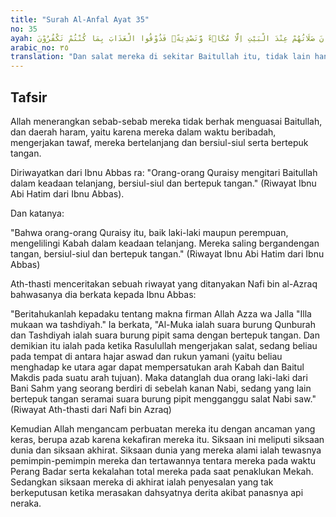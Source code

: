 ```yaml
---
title: "Surah Al-Anfal Ayat 35"
no: 35
ayah: وَمَا كَانَ صَلَاتُهُمْ عِنْدَ الْبَيْتِ اِلَّا مُكَاۤءً وَّتَصْدِيَةًۗ فَذُوْقُوا الْعَذَابَ بِمَا كُنْتُمْ تَكْفُرُوْنَ
arabic_no: ٣٥
translation: "Dan salat mereka di sekitar Baitullah itu, tidak lain hanyalah siulan dan tepuk tangan. Maka rasakanlah azab disebabkan kekafiranmu itu."
---
```


## Tafsir

Allah menerangkan sebab-sebab mereka tidak berhak menguasai Baitullah, dan daerah haram, yaitu karena mereka dalam waktu beribadah, mengerjakan tawaf, mereka bertelanjang dan bersiul-siul serta bertepuk tangan.

Diriwayatkan dari Ibnu Abbas ra: "Orang-orang Quraisy mengitari Baitullah dalam keadaan telanjang, bersiul-siul dan bertepuk tangan." (Riwayat Ibnu Abi Hatim dari Ibnu Abbas).

Dan katanya:

"Bahwa orang-orang Quraisy itu, baik laki-laki maupun perempuan, mengelilingi Kabah dalam keadaan telanjang. Mereka saling bergandengan tangan, bersiul-siul dan bertepuk tangan." (Riwayat Ibnu Abi Hatim dari Ibnu Abbas)

Ath-thasti menceritakan sebuah riwayat yang ditanyakan Nafi bin al-Azraq bahwasanya dia berkata kepada Ibnu Abbas:

"Beritahukanlah kepadaku tentang makna firman Allah Azza wa Jalla "Illa mukaan wa tashdiyah." Ia berkata, "Al-Muka ialah suara burung Qunburah dan Tashdiyah ialah suara burung pipit sama dengan bertepuk tangan. Dan demikian itu ialah pada ketika Rasulullah mengerjakan salat, sedang beliau pada tempat di antara hajar aswad dan rukun yamani (yaitu beliau menghadap ke utara agar dapat mempersatukan arah Kabah dan Baitul Makdis pada suatu arah tujuan). Maka datanglah dua orang laki-laki dari Bani Sahm yang seorang berdiri di sebelah kanan Nabi, sedang yang lain bertepuk tangan seramai suara burung pipit mengganggu salat Nabi saw." (Riwayat Ath-thasti dari Nafi bin Azraq)

Kemudian Allah mengancam perbuatan mereka itu dengan ancaman yang keras, berupa azab karena kekafiran mereka itu. Siksaan ini meliputi siksaan dunia dan siksaan akhirat. Siksaan dunia yang mereka alami ialah tewasnya pemimpin-pemimpin mereka dan tertawannya tentara mereka pada waktu Perang Badar serta kekalahan total mereka pada saat penaklukan Mekah. Sedangkan siksaan mereka di akhirat ialah penyesalan yang tak berkeputusan ketika merasakan dahsyatnya derita akibat panasnya api neraka.